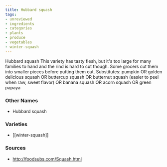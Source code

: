 ```yaml
---
title: Hubbard squash
tags:
- unreviewed
- ingredients
- categories
- plants
- produce
- vegetables
- winter-squash
---
```

Hubbard squash This variety has tasty flesh, but it's too large for many families to hand and the rind is hard to cut though. Some grocers cut them into smaller pieces before putting them out. Substitutes: pumpkin OR golden delicious squash OR buttercup squash OR butternut squash (easier to peel when raw, sweet flavor) OR banana squash OR acorn squash OR green papaya

### Other Names

* Hubbard squash

### Varieties

* [[winter-squash]]

### Sources
* http://foodsubs.com/Squash.html
